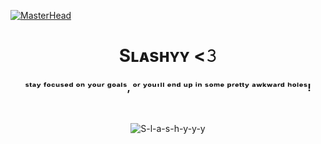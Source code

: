 [![MasterHead](https://i.pinimg.com/originals/b0/73/d8/b073d8b052bf7e77de75ef00aa022b62.jpg)](https://www.youtube.com/@slashieee)
<h1 align="center">Sʟᴀsʜʏʏ <𝟹</h1>
<h3 align="center">ˢᵗᵃʸ ᶠᵒᶜᵘˢᵉᵈ ᵒⁿ ʸᵒᵘʳ ᵍᵒᵃˡˢ, ᵒʳ ʸᵒᵘ'ˡˡ ᵉⁿᵈ ᵘᵖ ⁱⁿ ˢᵒᵐᵉ ᵖʳᵉᵗᵗʸ ᵃʷᵏʷᵃʳᵈ ʰᵒˡᵉˢ!</h3>
<br>
<p align="center"> <img src="https://komarev.com/ghpvc/?username=S-l-a-s-h-y-y-y&label=Profile%20views&color=0e75b6&style=flat" alt="S-l-a-s-h-y-y-y" /> </p>
<br>
